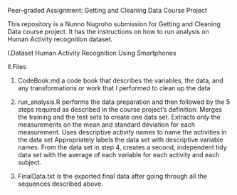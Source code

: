 Peer-graded Assignment: Getting and Cleaning Data Course Project

This repository is a Nunno Nugroho submission for Getting and Cleaning Data course project. It has the instructions on how to run analysis on Human Activity recognition dataset.

I.Dataset
    Human Activity Recognition Using Smartphones

II.Files
   1. CodeBook.md a code book that describes the variables, the data, and any transformations or work that I performed to clean up the data

   2. run_analysis.R performs the data preparation and then followed by the 5 steps required as described in the course project’s definition:
         Merges the training and the test sets to create one data set.
         Extracts only the measurements on the mean and standard deviation for each measurement.
         Uses descriptive activity names to name the activities in the data set
         Appropriately labels the data set with descriptive variable names.
         From the data set in step 4, creates a second, independent tidy data set with the average of each variable for each activity and each subject.
  3. FinalData.txt is the exported final data after going through all the sequences described above.
